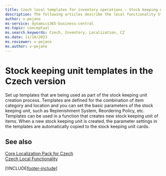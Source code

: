 ```yaml
---
title: Czech local templates for inventory operations – Stock keeping unit templates
description: The following articles describe the local functionality Stock keeping Unit Templates in the Czech version of Business Central.
author: v-pejano
ms-service: dynamics365-business-central
ms.topic: conceptual
ms.search.keywords: Czech, Inventory, Localization, CZ
ms.date: 11/10/2023
ms.reviewer: v-pejano
ms.author: v-pejano
---
```


# Stock keeping unit templates in the Czech version

Set up templates that are being used as part of the stock keeping unit creation process.
Templates are defined for the combination of item category and location and you can set the basic parameters of the stock keeping unit, such as Replenishment System, Reordering Policy, etc.
Templates can be used in a function that creates new stock keeping unit of items. When a new stock keeping unit is created, the parameter settings in the templates are automatically copied to the stock keeping unit cards.

## See also

[Core Localization Pack for Czech](ui-extensions-core-localization-pack-cz.md)  
[Czech Local Functionality](czech-local-functionality.md)  


[!INCLUDE[footer-include](../../includes/footer-banner.md)]